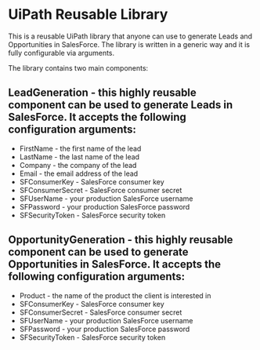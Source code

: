 # UiPath Reusable Library
This is a reusable UiPath library that anyone can use to generate Leads and Opportunities in SalesForce. The library is written
in a generic way and it is fully configurable via arguments.

The library contains two main components:

## LeadGeneration - this highly reusable component can be used to generate Leads in SalesForce. It accepts the following configuration arguments:

- FirstName - the first name of the lead 
- LastName - the last name of the lead
- Company - the company of the lead
- Email - the email address of the lead
- SFConsumerKey - SalesForce consumer key
- SFConsumerSecret - SalesForce consumer secret
- SFUserName - your production SalesForce username
- SFPassword - your production SalesForce password
- SFSecurityToken - SalesForce security token

## OpportunityGeneration - this highly reusable component can be used to generate Opportunities in SalesForce. It accepts the following configuration arguments:

- Product - the name of the product the client is interested in 
- SFConsumerKey - SalesForce consumer key
- SFConsumerSecret - SalesForce consumer secret
- SFUserName - your production SalesForce username
- SFPassword - your production SalesForce password
- SFSecurityToken - SalesForce security token
